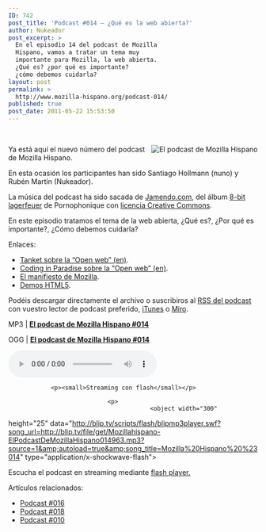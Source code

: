 ```yaml
---
ID: 742
post_title: 'Podcast #014 – ¿Qué es la web abierta?'
author: Nukeador
post_excerpt: >
  En el episodio 14 del podcast de Mozilla
  Hispano, vamos a tratar un tema muy
  importante para Mozilla, la web abierta.
  ¿Qué es? ¿por qué es importante?
  ¿cómo debemos cuidarla?
layout: post
permalink: >
  http://www.mozilla-hispano.org/podcast-014/
published: true
post_date: 2011-05-22 15:53:50
---
```

<p>&nbsp;</p>
<p><img style="float: right;" src="http://www.mozilla-hispano.org/images/podcast_small.png" alt="El podcast de Mozilla Hispano" /></p>
<p>Ya está aquí el nuevo número del podcast de Mozilla Hispano.</p>
<p>En esta ocasión los participantes han sido Santiago Hollmann (nuno) y Rubén Martí­n (Nukeador).</p>
<p>La música del podcast ha sido sacada de <a hreflang="es" href="http://www.jamendo.com">Jamendo.com</a>,  del álbum <a hreflang="es" href="http://www.jamendo.com/es/album/7505">8-bit lagerfeuer</a> de  Pornophonique con <a hreflang="es" href="http://creativecommons.org/licenses/by-nc-nd/2.0/es/">licencia  Creative Commons</a>.</p>
<p>En este episodio tratamos el tema de la web abierta, ¿Qué es?, ¿Por qué es importante?, ¿Cómo debemos cuidarla?</p>
<p>Enlaces:</p>
<ul>
<li><a href="http://tantek.com/2010/281/b1/what-is-the-open-web">Tanket sobre la &#8220;Open web&#8221; (en)</a>.</li>
<li><a href="http://codinginparadise.org/weblog/2008/04/whats-open-web-and-why-is-it-important.html">Coding in Paradise sobre la &#8220;Open web&#8221; (en)</a>.</li>
<li><a href="http://www.mozilla.org/about/manifesto">El manifiesto de Mozilla</a>.</li>
<li><a href="https://demos.mozilla.org/es/">Demos HTML5</a>.</li>
</ul>
<p>Podéis descargar directamente el archivo o suscribiros al <a hreflang="es" 
href="http://feeds.mozilla-hispano.org/mozillahispano-podcast">RSS del podcast</a> con vuestro lector de 
podcast preferido, <a hreflang="es" 
href="http://itunes.apple.com/es/podcast/el-podcast-de-mozilla-hispano/id347273991">iTunes</a> o <a href="http://www.miroguide.com/audio/14695">Miro</a>.</p><p>MP3 | <strong><a href="http://blip.tv/file/get/Mozillahispano-ElPodcastDeMozillaHispano014963.mp3">El podcast de Mozilla 
Hispano #014</a></strong></p><p>OGG | <strong><a href="http://blip.tv/file/get/Mozillahispano-ElPodcastDeMozillaHispano014586.ogg">El podcast de Mozilla 
Hispano #014</a></strong></p><p> 
	<audio controls="controls" src="http://blip.tv/file/get/Mozillahispano-ElPodcastDeMozillaHispano014586.ogg" 
tabindex="0">
		
				<p><small>Streaming con flash</small></p>
						
								<p>
											<object width="300" 
height="25" data="http://blip.tv/scripts/flash/blipmp3player.swf?song_url=http://blip.tv/file/get/Mozillahispano-ElPodcastDeMozillaHispano014963.mp3?source=1&amp;autoload=true&amp;song_title=Mozilla%20Hispano%20%23014" type="application/x-shockwave-flash">
														
																		
<param value="http://blip.tv/scripts/flash/blipmp3player.swf?song_url=http://blip.tv/file/get/Mozillahispano-ElPodcastDeMozillaHispano014963.mp3%3Fsource%3D1&amp;autoload=true&amp;song_title=Mozilla%20Hispano%20%23014" name="movie"/>
																						
																										
<p>Escucha el podcast en streaming mediante <a href="http://www.macromedia.com/downloads/">flash 
player.</a></p>
																														
																																	
</object> 
																																			
</p>
																																				
</audio>
																																				
</p>


<p>Artículos relacionados:<ul><li><a href='http://www.mozilla-hispano.org/podcast-016/' rel='bookmark' title='Podcast #016'>Podcast #016</a></li>
<li><a href='http://www.mozilla-hispano.org/podcast-018/' rel='bookmark' title='Podcast #018'>Podcast #018</a></li>
<li><a href='http://www.mozilla-hispano.org/podcast-010/' rel='bookmark' title='Podcast #010'>Podcast #010</a></li>
</ul></p>
